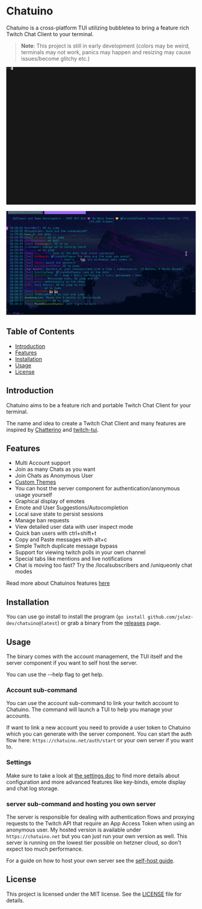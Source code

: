 # Chatuino

Cha*tui*no is a cross-platform TUI utilizing bubbletea to bring a feature rich Twitch Chat Client to your terminal.

> **Note**: This project is still in early development (colors may be weird, terminals may not work, panics may happen and resizing may cause issues/become glitchy etc.)

![Demo of chatuino.](doc/demo.gif)

![Demo of chatuino with emotes enables.](doc/emote-demo.gif)

## Table of Contents

- [Introduction](#introduction)
- [Features](#features)
- [Installation](#installation)
- [Usage](#usage)
- [License](#license)

## Introduction

Chatuino aims to be a feature rich and portable Twitch Chat Client for your terminal.

The name and idea to create a Twitch Chat Client and many features are inspired by [Chatterino](https://github.com/Chatterino/chatterino2) and [twitch-tui](https://github.com/Xithrius/twitch-tui).

## Features

- Multi Account support
- Join as many Chats as you want
- Join Chats as Anonymous User
- [Custom Themes](/doc/THEME.md)
- You can host the server component for authentication/anonymous usage yourself
- Graphical display of emotes
- Emote and User Suggestions/Autocompletion
- Local save state to persist sessions
- Manage ban requests
- View detailed user data with user inspect mode
- Quick ban users with ctrl+shift+t
- Copy and Paste messages with alt+c
- Simple Twitch duplicate message bypass
- Support for viewing twitch polls in your own channel
- Special tabs like mentions and live notifications
- Chat is moving too fast? Try the /localsubscribers and /uniqueonly chat modes

Read more about Chatuinos features [here](doc/FEATURES.md)

## Installation

You can use go install to install the program (`go install github.com/julez-dev/chatuino@latest`) or grab a binary from the [releases](https://github.com/julez-dev/chatuino/releases) page.

## Usage

The binary comes with the account management, the TUI itself and the server component if you want to self host the server.

You can use the --help flag to get help.

### Account sub-command

You can use the account sub-command to link your twitch account to Chatuino. The command will launch a TUI to help you manage your accounts.

If want to link a new account you need to provide a user token to Chatuino which you can generate with the server component. You can start the auth flow here: `https://chatuino.net/auth/start` or your own server if you want to.

### Settings

Make sure to take a look at [the settings doc](doc/SETTINGS.md) to find more details about configuration and more advanced features like key-binds, emote display and chat log storage.

### server sub-command and hosting you own server

The server is responsible for dealing with authentication flows and proxying requests to the Twitch API that require an App Access Token when using an anonymous user. My hosted version is available under `https://chatuino.net` but you can just run your own version as well. This server is running on the lowest tier possible on hetzner cloud, so don't expect too much performance.

For a guide on how to host your own server see the [self-host guide](doc/SELF_HOST.md).

## License

This project is licensed under the MIT license. See the [LICENSE](LICENSE) file for details.
